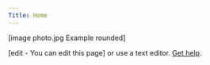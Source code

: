 ```yaml
---
Title: Home
---
```

[image photo.jpg Example rounded]

[edit - You can edit this page] or use a text editor. [Get help](https://datenstrom.se/yellow/help/).
